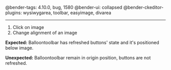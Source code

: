 @bender-tags: 4.10.0, bug, 1580
@bender-ui: collapsed
@bender-ckeditor-plugins: wysiwygarea, toolbar, easyimage, divarea

----

1. Click on image
2. Change alignment of an image

**Expected:** Balloontoolbar has refreshed buttons' state and it's positioned below image.

**Unexpected:** Balloontoolbar remain in origin position, buttons are not refreshed.
